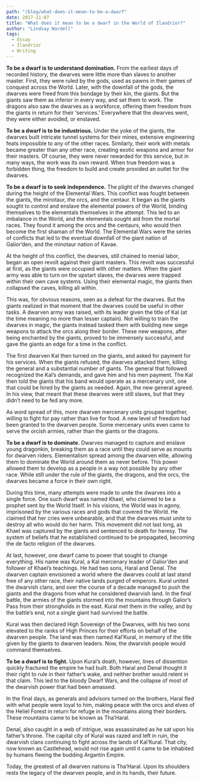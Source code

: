 ```yaml
---
path: "/blog/what-does-it-mean-to-be-a-dwarf"
date: 2017-11-07
title: "What does it mean to be a dwarf in the World of Ilandrior?"
author: "Lindsay Wardell"
tags:
  - Essay
  - Ilandrior
  - Writing
---
```

**To be a dwarf is to understand domination.** From the earliest days of recorded history, the dwarves were little more than slaves to another master. First, they were ruled by the gods, used as pawns in their games of conquest across the World. Later, with the downfall of the gods, the dwarves were freed from this bondage by their kin, the giants. But the giants saw them as inferior in every way, and set them to work. The dragons also saw the dwarves as a workforce, offering them freedom from the giants in return for their ‘services.’ Everywhere that the dwarves went, they were either avoided, or enslaved.

**To be a dwarf is to be industrious.** Under the yoke of the giants, the dwarves built intricate tunnel systems for their mines, extensive engineering feats impossible to any of the other races. Similarly, their work with metals became greater than any other race, creating exotic weapons and armor for their masters. Of course, they were never rewarded for this service, but in many ways, the work was its own reward. When true freedom was a forbidden thing, the freedom to build and create provided an outlet for the dwarves.

**To be a dwarf is to seek independence.** The plight of the dwarves changed during the height of the Elemental Wars. This conflict was fought between the giants, the minotaur, the orcs, and the centaur. It began as the giants sought to control and enslave the elemental powers of the World, binding themselves to the elementals themselves in the attempt. This led to an imbalance in the World, and the elementals sought aid from the mortal races. They found it among the orcs and the centaurs, who would then become the first shaman of the World. The Elemental Wars were the series of conflicts that led to the eventual downfall of the giant nation of Galior’den, and the minotaur nation of Kavae.

At the height of this conflict, the dwarves, still chained to menial labor, began an open revolt against their giant masters. This revolt was successful at first, as the giants were occupied with other matters. When the giant army was able to turn on the upstart slaves, the dwarves were trapped within their own cave systems. Using their elemental magic, the giants then collapsed the caves, killing all within.

This was, for obvious reasons, seen as a defeat for the dwarves. But the giants realized in that moment that the dwarves could be useful in other tasks. A dwarven army was raised, with its leader given the title of Kal (at the time meaning no more than lesser captain). Not willing to train the dwarves in magic, the giants instead tasked them with building new siege weapons to attack the orcs along their border. These new weapons, after being enchanted by the giants, proved to be immensely successful, and gave the giants an edge for a time in the conflict.

The first dwarven Kal then turned on the giants, and asked for payment for his services. When the giants refused, the dwarves attacked them, killing the general and a substantial number of giants. The general that followed recognized the Kal’s demands, and gave him and his men payment. The Kal then told the giants that his band would operate as a mercenary unit, one that could be hired by the giants as needed. Again, the new general agreed. In his view, that meant that these dwarves were still slaves, but that they didn’t need to be fed any more.

As word spread of this, more dwarven mercenary units grouped together, willing to fight for pay rather than live for food. A new level of freedom had been granted to the dwarven people. Some mercenary units even came to serve the orcish armies, rather than the giants or the dragons.

**To be a dwarf is to dominate.** Dwarves managed to capture and enslave young dragonkin, breaking them as a race until they could serve as mounts for dwarven riders. Elementalism spread among the dwarven elite, allowing them to dominate the World around them as never before. This power allowed them to develop as a people in a way not possible by any other race. While still under the rule of the giants, the dragons, and the orcs, the dwarves became a force in their own right.

During this time, many attempts were made to unite the dwarves into a single force. One such dwarf was named Khael, who claimed to be a prophet sent by the World Itself. In his visions, the World was in agony, imprisoned by the various races and gods that covered the World. He claimed that her cries were unbearable, and that the dwarves must unite to destroy all who would do her harm. This movement did not last long, as Khael was captured by the giants and sentenced to death for heresy. The system of beliefs that he established continued to be propagated, becoming the de facto religion of the dwarves.

At last, however, one dwarf came to power that sought to change everything. His name was Kural, a Kal mercenary leader of Galior’den and follower of Khael’s teachings. He had two sons, Haral and Denal. The dwarven captain envisioned a world where the dwarves could at last stand free of any other race, their native lands purged of emperors. Kural united the dwarvish clans, and over the course of a decade managed to push the giants and the dragons from what he considered dwarvish land. In the final battle, the armies of the giants stormed into the mountains through Galior’s Pass from their strongholds in the east. Kural met them in the valley, and by the battle’s end, not a single giant had survived the battle.

Kural was then declared High Sovereign of the Dwarves, with his two sons elevated to the ranks of High Princes for their efforts on behalf of the dwarven people. The land was then named Kal’Kural, in memory of the title given by the giants to dwarven leaders. Now, the dwarvish people would command themselves.

**To be a dwarf is to fight.** Upon Kural’s death, however, lines of dissention quickly fractured the empire he had built. Both Haral and Denal thought it their right to rule in their father’s wake, and neither brother would relent in that claim. This led to the bloody Dwarf Wars, and the collapse of most of the dwarvish power that had been amassed.

In the final days, as generals and advisors turned on the brothers, Haral fled with what people were loyal to him, making peace with the orcs and elves of the Heliel Forest in return for refuge in the mountains along their borders. These mountains came to be known as Tha’Haral.

Denal, also caught in a web of intrigue, was assassinated as he sat upon his father’s throne. The capital city of Kural was razed and left in ruin, the dwarvish clans continuing to fight across the lands of Kal’Kural. That city, now known as Castlehead, would not rise again until it came to be inhabited by humans fleeing the budding Argantin Empire.

Today, the greatest of all dwarven nations is Tha’Haral. Upon its shoulders rests the legacy of the dwarven people, and in its hands, their future.